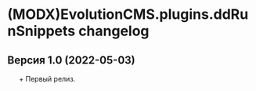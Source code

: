 # (MODX)EvolutionCMS.plugins.ddRunSnippets changelog


## Версия 1.0 (2022-05-03)
* \+ Первый релиз.


<link rel="stylesheet" type="text/css" href="https://raw.githack.com/DivanDesign/CSS.ddMarkdown/master/style.min.css" />
<style>ul{list-style:none;}</style>